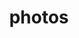 ---
title: "photos"
layout: cache
categories: [package, develop]
meta: {"compilers": ["gcc@11.4.0"], "num_specs": 26, "num_specs_by_stack": {"hep": 26, "root": 26}, "oss": ["ubuntu22.04"], "platforms": ["linux"], "stacks": ["hep", "root"], "targets": ["x86_64_v3"], "versions": ["3.64"]}
spec_details: [{"compiler": "gcc@11.4.0", "hash": "2vqo7baoutwumr2jqihrb6euymryzypv", "os": "ubuntu22.04", "platform": "linux", "size": "-", "stacks": ["hep", "root"], "target": "x86_64_v3", "variants": ["build_system=autotools", "+hepmc", "+hepmc3"], "versions": ["3.64"]}, {"compiler": "gcc@11.4.0", "hash": "4s53a3bd242zqhd3teuwl6mjzkpux3hf", "os": "ubuntu22.04", "platform": "linux", "size": "-", "stacks": ["hep", "root"], "target": "x86_64_v3", "variants": ["build_system=autotools", "+hepmc", "+hepmc3"], "versions": ["3.64"]}, {"compiler": "gcc@11.4.0", "hash": "afq2wniatkwdpfdz3anb2y6j2z7bnyfz", "os": "ubuntu22.04", "platform": "linux", "size": "-", "stacks": ["hep", "root"], "target": "x86_64_v3", "variants": ["build_system=autotools", "+hepmc", "+hepmc3"], "versions": ["3.64"]}, {"compiler": "gcc@11.4.0", "hash": "c5fpewn64pedpnlm5ksstlj3owl3ogza", "os": "ubuntu22.04", "platform": "linux", "size": "-", "stacks": ["hep", "root"], "target": "x86_64_v3", "variants": ["build_system=autotools", "+hepmc", "+hepmc3"], "versions": ["3.64"]}, {"compiler": "gcc@11.4.0", "hash": "cuxcyxiqapglgm5lzf7ansm7atzq75co", "os": "ubuntu22.04", "platform": "linux", "size": "-", "stacks": ["hep", "root"], "target": "x86_64_v3", "variants": ["build_system=autotools", "+hepmc", "+hepmc3"], "versions": ["3.64"]}, {"compiler": "gcc@11.4.0", "hash": "dynniyytq62ybcckt7ozqkimsa6knt7i", "os": "ubuntu22.04", "platform": "linux", "size": "-", "stacks": ["hep", "root"], "target": "x86_64_v3", "variants": ["build_system=autotools", "+hepmc", "+hepmc3"], "versions": ["3.64"]}, {"compiler": "gcc@11.4.0", "hash": "emebtpo6uvbipr53g552xrefw6tqdg5a", "os": "ubuntu22.04", "platform": "linux", "size": "-", "stacks": ["hep", "root"], "target": "x86_64_v3", "variants": ["build_system=autotools", "+hepmc", "+hepmc3"], "versions": ["3.64"]}, {"compiler": "gcc@11.4.0", "hash": "f7rsi3jbjnm4dyf4m5udzbjrfy4vxglh", "os": "ubuntu22.04", "platform": "linux", "size": "-", "stacks": ["hep", "root"], "target": "x86_64_v3", "variants": ["build_system=autotools", "+hepmc", "+hepmc3"], "versions": ["3.64"]}, {"compiler": "gcc@11.4.0", "hash": "fp7bvgquaykyj5rxs65sec5zk43bu4jj", "os": "ubuntu22.04", "platform": "linux", "size": "-", "stacks": ["hep", "root"], "target": "x86_64_v3", "variants": ["build_system=autotools", "+hepmc", "+hepmc3"], "versions": ["3.64"]}, {"compiler": "gcc@11.4.0", "hash": "fqesj73qu3vrjwxetdusybq4uflw5f2n", "os": "ubuntu22.04", "platform": "linux", "size": "-", "stacks": ["hep", "root"], "target": "x86_64_v3", "variants": ["build_system=autotools", "+hepmc", "+hepmc3"], "versions": ["3.64"]}, {"compiler": "gcc@11.4.0", "hash": "leveqkdptfowcz2jrl2msbv4ixuq5o4e", "os": "ubuntu22.04", "platform": "linux", "size": "-", "stacks": ["hep", "root"], "target": "x86_64_v3", "variants": ["build_system=autotools", "+hepmc", "+hepmc3"], "versions": ["3.64"]}, {"compiler": "gcc@11.4.0", "hash": "lt7qdfbvg5zxxwvqaz64d6pdmmo6a3yj", "os": "ubuntu22.04", "platform": "linux", "size": "-", "stacks": ["hep", "root"], "target": "x86_64_v3", "variants": ["build_system=autotools", "+hepmc", "+hepmc3"], "versions": ["3.64"]}, {"compiler": "gcc@11.4.0", "hash": "meuytxcnpkamwtekb2on3sntlgt4vsyt", "os": "ubuntu22.04", "platform": "linux", "size": "-", "stacks": ["hep", "root"], "target": "x86_64_v3", "variants": ["build_system=autotools", "+hepmc", "+hepmc3"], "versions": ["3.64"]}, {"compiler": "gcc@11.4.0", "hash": "obxu45mai37mq7dz5jddqct2tslldtx3", "os": "ubuntu22.04", "platform": "linux", "size": "-", "stacks": ["hep", "root"], "target": "x86_64_v3", "variants": ["build_system=autotools", "+hepmc", "+hepmc3"], "versions": ["3.64"]}, {"compiler": "gcc@11.4.0", "hash": "owwmoq3vh52pm5asq6ci3xstug7vchlc", "os": "ubuntu22.04", "platform": "linux", "size": "-", "stacks": ["hep", "root"], "target": "x86_64_v3", "variants": ["build_system=autotools", "+hepmc", "+hepmc3"], "versions": ["3.64"]}, {"compiler": "gcc@11.4.0", "hash": "qmgtdfivs7nvbmgsfvvhw226perccl4i", "os": "ubuntu22.04", "platform": "linux", "size": "-", "stacks": ["hep", "root"], "target": "x86_64_v3", "variants": ["build_system=autotools", "+hepmc", "+hepmc3"], "versions": ["3.64"]}, {"compiler": "gcc@11.4.0", "hash": "s4zf6cyezha3f3gqctstzquhyidv4yp4", "os": "ubuntu22.04", "platform": "linux", "size": "-", "stacks": ["hep", "root"], "target": "x86_64_v3", "variants": ["build_system=autotools", "+hepmc", "+hepmc3"], "versions": ["3.64"]}, {"compiler": "gcc@11.4.0", "hash": "tpoy7rlbrenogppj3av7d2hlzudtmenq", "os": "ubuntu22.04", "platform": "linux", "size": "-", "stacks": ["hep", "root"], "target": "x86_64_v3", "variants": ["build_system=autotools", "+hepmc", "+hepmc3"], "versions": ["3.64"]}, {"compiler": "gcc@11.4.0", "hash": "uclvnkuosz65idilfqk2tbhdtjdvxfmw", "os": "ubuntu22.04", "platform": "linux", "size": "-", "stacks": ["hep", "root"], "target": "x86_64_v3", "variants": ["build_system=autotools", "+hepmc", "+hepmc3"], "versions": ["3.64"]}, {"compiler": "gcc@11.4.0", "hash": "w7cycl646dlz25gpmwdslizciestcvbc", "os": "ubuntu22.04", "platform": "linux", "size": "-", "stacks": ["hep", "root"], "target": "x86_64_v3", "variants": ["build_system=autotools", "+hepmc", "+hepmc3"], "versions": ["3.64"]}, {"compiler": "gcc@11.4.0", "hash": "wrzntvf6rcmcbe3dtocs2rjqpvntaaun", "os": "ubuntu22.04", "platform": "linux", "size": "-", "stacks": ["hep", "root"], "target": "x86_64_v3", "variants": ["build_system=autotools", "+hepmc", "+hepmc3"], "versions": ["3.64"]}, {"compiler": "gcc@11.4.0", "hash": "xuzgv4d7h6spiiqgmxkn7i5hoftmnaye", "os": "ubuntu22.04", "platform": "linux", "size": "-", "stacks": ["hep", "root"], "target": "x86_64_v3", "variants": ["build_system=autotools", "+hepmc", "+hepmc3"], "versions": ["3.64"]}, {"compiler": "gcc@11.4.0", "hash": "y62bkyvkubpoepkl75syo6nncjftgmhi", "os": "ubuntu22.04", "platform": "linux", "size": "-", "stacks": ["hep", "root"], "target": "x86_64_v3", "variants": ["build_system=autotools", "+hepmc", "+hepmc3"], "versions": ["3.64"]}, {"compiler": "gcc@11.4.0", "hash": "ykglhbbohqktohrjffwvzv5lo2xz2qy4", "os": "ubuntu22.04", "platform": "linux", "size": "-", "stacks": ["hep", "root"], "target": "x86_64_v3", "variants": ["build_system=autotools", "+hepmc", "+hepmc3"], "versions": ["3.64"]}, {"compiler": "gcc@11.4.0", "hash": "z2mfaatxsqmuzhfczlu3w2fhkepdechd", "os": "ubuntu22.04", "platform": "linux", "size": "-", "stacks": ["hep", "root"], "target": "x86_64_v3", "variants": ["build_system=autotools", "+hepmc", "+hepmc3"], "versions": ["3.64"]}, {"compiler": "gcc@11.4.0", "hash": "zxupm6d6iw3m2lmd5lwkui6pdi6o6ye3", "os": "ubuntu22.04", "platform": "linux", "size": "-", "stacks": ["hep", "root"], "target": "x86_64_v3", "variants": ["build_system=autotools", "+hepmc", "+hepmc3"], "versions": ["3.64"]}]
---